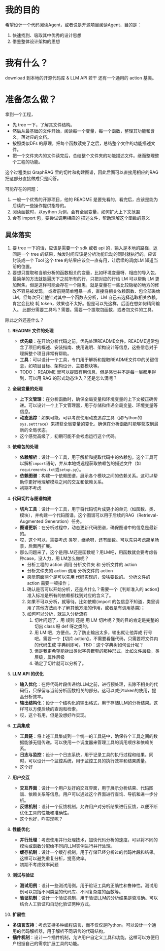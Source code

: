 
# 我的目的
希望设计一个代码阅读Agent，或者说是开源项目阅读Agent，目的是：
1. 快速找到、吸取其中优秀的设计思想
2. 借鉴整体设计架构的思想

# 我有什么？
download 到本地的开源代码库 & LLM API 若干
还有一个通用的 action 基类。

# 准备怎么做？
拿到一个工程，
* 先 tree 一下，了解其文件结构。
* 然后从最基础的文件开始，阅读每一个变量，每一个函数，整理其功能和含义，落对应的文档。
* 按照类似DFs 的原理，把每个函数读完了之后，总结整个文件的功能描述文件。
* 把一个文件夹内的文件读完后，总结整个文件夹的功能描述文件。继而整理整个工程的功能。

这个过程类似 GraphRAG 里的切片和构建图谱，因此后面可以直接用相应的RAG把这部分直接做成只是问答。

可能存在的问题：
1. 一般一个优秀的开源项目，他的 README 是要先看的，看完后，应该是能为后续的一些操作提供指导的。
2. 阅读函数时，以python 为例，会有全局变量，如何扩大上下文范围
3. 会有 import 包，要尝试调用相应的 描述文件，帮助理解这个函数的意义

## 具体落实
1.  要 tree 一下的话，应该是需要一个 sdk 或者 api 的，输入是本地的路径，返回是一个 tree 的结果，触发时间应该是分析功能启动的同时就执行的。应该封装成一个 Tool
   这个 tree 的结果应该会一直有用，让后续的调度LM 知道当前的位置。
2. 要想只提取和当前分析的函数相关的变量，比如环境变量呀、相应的导入包，最简单的方法就是遍历下之前所有的行，只把对应的行给 LM 可以帮助 LM 更加聚焦。但是这样可能会存在一个隐患，就是变量在一些比较隐秘的地方的修改不容易被发现。
   或者前期简单粗暴一点，直接将相关依赖函数、包全部丢给LM，但每次只让他针对其中一个函数去分析，LM 自己去选择选取相关依赖。肯定会比较 耗 token，效果也不太好。但是可以先这样，后面在想如何精简输入。
   此部分需要工具吗？需要。需要一个提取包函数，或者包文件的工具。

除此之外还差什么？

1. **README 文件的处理**
   - **优先级**：在开始分析代码之前，优先处理README文件。README通常包含了项目的概述、安装指南、使用说明、架构设计等信息，这些信息对于理解整个项目非常有帮助。
   - **工具**：可以设计一个工具，专门用于解析和提取README文件中的关键信息，如项目目标、架构设计、主要模块等。
   - TODO： README 里可以提取有用信息，但是感觉并不是每一层都用得到，可以用 RAG 的形式动态注入？还是怎么滴呢？

2. **全局变量的处理**
   - **上下文管理**：在分析函数时，确保全局变量和环境变量的上下文被正确传递。可以设计一个上下文管理器，用于存储和传递全局变量、环境变量等信息。
   - **动态追踪**：如果可能，可以考虑使用动态追踪工具（如Python的`sys.settrace`）来捕获全局变量的变化，确保在分析函数时能够获取到最新的全局状态。
   - 这个感觉高级了，初期可能不会考虑运行这个代码。

3. **依赖包的处理**
   - **依赖解析**：设计一个工具，用于解析和提取代码中的依赖包。这个工具可以解析`import`语句，并从本地或远程获取依赖包的描述文件（如`requirements.txt`或`setup.py`）。
   - **依赖图谱**：构建一个依赖图谱，展示各个模块之间的依赖关系。这可以帮助你更好地理解模块之间的交互和依赖关系。
   - 初期不考虑

4. **代码切片与图谱构建**
   - **切片工具**：设计一个工具，用于将代码切片成更小的单元（如函数、类、模块），并构建一个代码图谱。这个图谱可以用于后续的RAG（Retrieval-Augmented Generation）任务。
   - **图谱更新**：在分析过程中，动态更新代码图谱，确保图谱中的信息是最新的。
   - 哎，这个可以，需要考虑 类呀，继承呀，还有函数。可以先只考虑简单场景，后面再扩展。
   - 那么问题来了，这个是用LM还是函数呢？用LM吧，用函数就会要考虑各种case，没人力，用 LM怎么做呢？
     * 分析工程的 action 调用 分析文件夹 和 分析文件的 action
     * 分析文件夹的 action 调用 分析文件的 action
     * 感觉前面两个是可以先用 代码实现的，没啥要说的。 分析文件的action 需要一顿操作；
     1. 确认是否可以开始分析，还差点什么？需要一个【判断准入的 action】准入标准是所有的依赖都找到对应的含义了。
     2. 如果不可以分析，就等待。比如依赖(import 的包信息不知道，类里调用了其他方法而不了解其他方法的作用，或者是有调用基类)；
     3. 如何可以分析，就进入分析流程
        1. 切片问题了，用 规则 还是 用 LM 切片呢？我的目的肯定是完整的切出 class 呀 def 呀之类的。
          1. 用 LM 吧，方便点。为了防止输出太多，输出就让他弄成 行号吧。需要一个【切片 action】，不需要看懂代码，只需要将文件内的代码生成 字典树即可，TBD：这个字典树如何设计呢？
          2. 但是我更希望能拆出类似字典嵌套的那种形式，比如文件层级，类层级，属性层级
        3. 确定了切片就可以分析了。

5. **LLM API 的优化**
   - **输入优化**：在将代码片段传递给LLM之前，进行预处理，去除不相关的代码行，只保留与当前分析函数相关的部分。这可以减少token的使用，提高分析效率。
   - **输出结构化**：设计一个结构化的输出格式，用于存储LLM的分析结果。这样可以方便后续的查询和检索。
   - 哎，这个有用，但是没想好咋实现。

6. **工具集成**
   - **工具链**：将上述工具集成到一个统一的工具链中，确保各个工具之间的数据能够无缝传递。可以使用一个调度器来管理工具的调用顺序和依赖关系。
   - **日志与监控**：设计一个日志系统，用于记录工具的执行过程和结果。同时，可以设计一个监控系统，用于监控工具的执行效率和结果质量。
   - 这个好

7. **用户交互**
   - **交互界面**：设计一个用户友好的交互界面，用于展示分析结果、代码图谱、依赖关系等信息。用户可以通过这个界面进行查询、导航和进一步分析。
   - **反馈机制**：设计一个反馈机制，允许用户对分析结果进行反馈，以便不断优化工具的性能和准确性。
   - 这个也好，咋实现呢？

8. **性能优化**
   - **并行处理**：考虑使用并行处理技术，加快代码分析的速度。可以将不同的模块或函数分配给不同的LLM实例进行并行处理。
   - **缓存机制**：设计一个缓存机制，用于存储已经分析过的代码片段和结果。这样可以避免重复分析，提高效率。
   - 初期不考虑效率问题

9. **测试与验证**
   - **测试用例**：设计一些测试用例，用于验证工具的正确性和鲁棒性。测试用例可以包括不同类型的代码库、不同复杂度的函数等。
   - **验证机制**：设计一个验证机制，用于验证LLM的分析结果是否准确。可以结合人工验证和自动化验证两种方式。

10. **扩展性**
   - **多语言支持**：考虑支持多种编程语言，而不仅仅是Python。可以设计一个通用的代码解析器，用于解析不同语言的代码结构。
   - **插件机制**：设计一个插件机制，允许用户自定义工具和功能。这样可以方便用户根据自己的需求扩展工具的功能。
